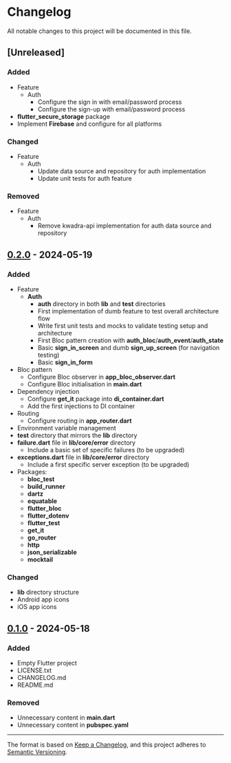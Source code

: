 # Changelog

All notable changes to this project will be documented in this file.

## [Unreleased]
### Added
- Feature
  - Auth
    - Configure the sign in with email/password process
    - Configure the sign-up with email/password process
- **flutter_secure_storage** package
- Implement **Firebase** and configure for all platforms

### Changed
- Feature
  - Auth
    - Update data source and repository for auth implementation
    - Update unit tests for auth feature
    
### Removed
- Feature
  - Auth
    - Remove kwadra-api implementation for auth data source and repository

## [0.2.0] - 2024-05-19
### Added
- Feature
  - **Auth**
    - **auth** directory in both **lib** and **test** directories
    - First implementation of dumb feature to test overall architecture flow
    - Write first unit tests and mocks to validate testing setup and architecture
    - First Bloc pattern creation with **auth_bloc**/**auth_event**/**auth_state**
    - Basic **sign_in_screen** and dumb **sign_up_screen** (for navigation testing)
    - Basic **sign_in_form**
- Bloc pattern
  - Configure Bloc observer in **app_bloc_observer.dart**
  - Configure Bloc initialisation in **main.dart**
- Dependency injection
  - Configure **get_it** package into **di_container.dart** 
  - Add the first injections to DI container
- Routing
  - Configure routing in **app_router.dart** 
- Environment variable management
- **test** directory that mirrors the **lib** directory
- **failure.dart** file in **lib/core/error** directory
  - Include a basic set of specific failures (to be upgraded) 
- **exceptions.dart** file in **lib/core/error** directory
  - Include a first specific server exception (to be upgraded)
- Packages:
  - **bloc_test** 
  - **build_runner** 
  - **dartz** 
  - **equatable** 
  - **flutter_bloc** 
  - **flutter_dotenv** 
  - **flutter_test** 
  - **get_it**
  - **go_router**
  - **http** 
  - **json_serializable** 
  - **mocktail** 

### Changed
- **lib** directory structure
- Android app icons
- iOS app icons 

## [0.1.0] - 2024-05-18
### Added
- Empty Flutter project
- LICENSE.txt
- CHANGELOG.md
- README.md
### Removed
- Unnecessary content in **main.dart**
- Unnecessary content in **pubspec.yaml**

[0.2.0]: https://github.com/nikoden-io/Kwadra-UI/tree/0.2.0
[0.1.0]: https://github.com/nikoden-io/Kwadra-UI/tree/0.1.0

--- 

The format is based on [Keep a Changelog](https://keepachangelog.com/en/1.0.0/),
and this project adheres to [Semantic Versioning](https://semver.org/spec/v2.0.0.html).

